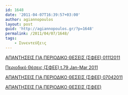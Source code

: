 ```yaml
---
id: 1648
date: '2011-04-07T16:39:57+03:00'
author: agiannopoulos
layout: post
guid: 'http://agiannopoulos.gr/?p=1648'
permalink: /2011/04/07/1648/
tags:
    - Συνεντεύξεις
---
```


[ΑΠΑΝΤΗΣΕΙΣ ΓΙΑ ΠΕΡΙΟΔΙΚΟ ΘΕΣΕΙΣ (ΣΦΕΕ) 01112011](/wp-content/uploads/2012/04/ceb1cf80ceb1cebdcf84ceb7cf83ceb5ceb9cf83-ceb3ceb9ceb1-cf80ceb5cf81ceb9cebfceb4ceb9cebacebf-ceb8ceb5cf83ceb5ceb9cf83-cf83cf86ceb5ceb5-03.doc)

[Περιοδικό Θέσεις (ΣΦΕΕ) t.79 Jan-Mar 2011](/wp-content/uploads/2012/04/cf80ceb5cf81ceb9cebfceb4ceb9cebacf8c-ceb8ceadcf83ceb5ceb9cf82-cf83cf86ceb5ceb5-t-79-jan-mar-20111.pdf)

[ΑΠΑΝΤΗΣΕΙΣ ΓΙΑ ΠΕΡΙΟΔΙΚΟ ΘΕΣΕΙΣ (ΣΦΕΕ) 07042011](/wp-content/uploads/2012/04/ceb1cf80ceb1cebdcf84ceb7cf83ceb5ceb9cf83-ceb3ceb9ceb1-cf80ceb5cf81ceb9cebfceb4ceb9cebacebf-ceb8ceb5cf83ceb5ceb9cf83-cf83cf86ceb5ceb5-04.doc)

[ΑΠΑΝΤΗΣΕΙΣ ΓΙΑ ΠΕΡΙΟΔΙΚΟ ΘΕΣΕΙΣ (ΣΦΕΕ)](/wp-content/uploads/2012/04/ceb1cf80ceb1cebdcf84ceb7cf83ceb5ceb9cf83-ceb3ceb9ceb1-cf80ceb5cf81ceb9cebfceb4ceb9cebacebf-ceb8ceb5cf83ceb5ceb9cf83-cf83cf86ceb5ceb52.doc)